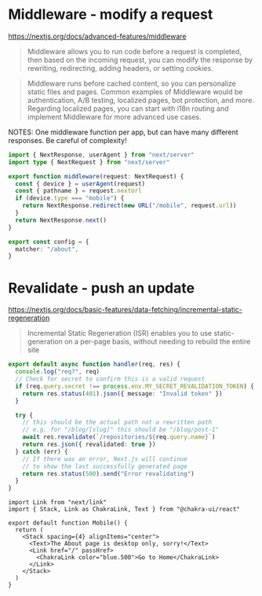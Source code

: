 # Middleware - modify a request

https://nextjs.org/docs/advanced-features/middleware

> Middleware allows you to run code before a request is completed, then based on the incoming request, you can modify the response by rewriting, redirecting, adding headers, or setting cookies.

> Middleware runs before cached content, so you can personalize static files and pages. Common examples of Middleware would be authentication, A/B testing, localized pages, bot protection, and more. Regarding localized pages, you can start with i18n routing and implement Middleware for more advanced use cases.

NOTES: One middleware function per app, but can have many different responses. Be careful of complexity!

```./middleware.ts
import { NextResponse, userAgent } from "next/server"
import type { NextRequest } from "next/server"

export function middleware(request: NextRequest) {
  const { device } = userAgent(request)
  const { pathname } = request.nextUrl
  if (device.type === "mobile") {
    return NextResponse.redirect(new URL("/mobile", request.url))
  }
  return NextResponse.next()
}

export const config = {
  matcher: "/about",
}

```

# Revalidate - push an update

https://nextjs.org/docs/basic-features/data-fetching/incremental-static-regeneration

> Incremental Static Regeneration (ISR) enables you to use static-generation on a per-page basis, without needing to rebuild the entire site

```./pages/api/revalidate.ts
export default async function handler(req, res) {
  console.log("req?", req)
  // Check for secret to confirm this is a valid request
  if (req.query.secret !== process.env.MY_SECRET_REVALIDATION_TOKEN) {
    return res.status(401).json({ message: "Invalid token" })
  }

  try {
    // this should be the actual path not a rewritten path
    // e.g. for "/blog/[slug]" this should be "/blog/post-1"
    await res.revalidate(`/repositories/${req.query.name}`)
    return res.json({ revalidated: true })
  } catch (err) {
    // If there was an error, Next.js will continue
    // to show the last successfully generated page
    return res.status(500).send("Error revalidating")
  }
}
```

```./pages/mobile.tsx
import Link from "next/link"
import { Stack, Link as ChakraLink, Text } from "@chakra-ui/react"

export default function Mobile() {
  return (
    <Stack spacing={4} alignItems="center">
      <Text>The About page is desktop only, sorry!</Text>
      <Link href="/" passHref>
        <ChakraLink color="blue.500">Go to Home</ChakraLink>
      </Link>
    </Stack>
  )
}
```
